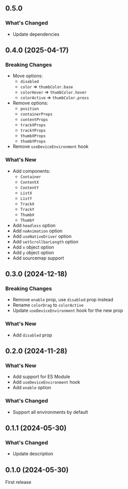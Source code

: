 ## 0.5.0

### What's Changed

- Update dependencies

## 0.4.0 (2025-04-17)

### Breaking Changes

- Move options:
    - `disabled`
    - `color` => `thumbColor.base`
    - `colorHover` => `thumbColor.hover`
    - `colorActive` => `thumbColor.press`
- Remove options:
    - `position`
    - `containerProps`
    - `contentProps`
    - `trackXProps`
    - `trackYProps`
    - `thumbXProps`
    - `thumbYProps`
- Remove `useDeviceEnvironment` hook

### What's New

- Add components:
    - `Container`
    - `ContentX`
    - `ContentY`
    - `ListX`
    - `ListY`
    - `TrackX`
    - `TrackY`
    - `ThumbX`
    - `ThumbY`
- Add `headless` option
- Add `noAnimation` option
- Add `useNativeDriver` option
- Add `setScrollbarLength` option
- Add `x` object option
- Add `y` object option
- Add sourcemap support

## 0.3.0 (2024-12-18)

### Breaking Changes

- Remove `enable` prop, use `disabled` prop instead
- Rename `colorDrag` to `colorActive`
- Update `useDeviceEnvironment` hook for the new prop

### What's New

- Add `disabled` prop

## 0.2.0 (2024-11-28)

### What's New

- Add support for ES Module
- Add `useDeviceEnvironment` hook
- Add `enable` option

### What's Changed

- Support all environments by default

## 0.1.1 (2024-05-30)

### What's Changed

- Update description

## 0.1.0 (2024-05-30)

First release
